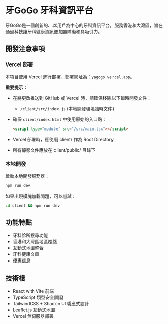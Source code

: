 # 牙GoGo 牙科資訊平台

牙GoGo是一個創新的、以用戶為中心的牙科資訊平台，服務香港和大灣區，旨在通過科技讓牙科健康資訊更加無障礙和具吸引力。

## 開發注意事項

### Vercel 部署

本項目使用 Vercel 進行部署，部署網址為：`yagogo.vercel.app`。

**重要提示：**
- 在將更改推送到 GitHub 或 Vercel 時，請確保移除以下臨時開發文件：
  - `/client/src/index.js` (本地開發環境臨時文件)
  
- 確保 `client/index.html` 中使用原始的入口點：
  ```html
  <script type="module" src="/src/main.tsx"></script>
  ```

- Vercel 部署時，應使用 client/ 作為 Root Directory
- 所有靜態文件應放在 client/public/ 目錄下

### 本地開發

啟動本地開發服務器：
```bash
npm run dev
```

如果出現模塊加載問題，可以嘗試：
```bash
cd client && npm run dev
```

## 功能特點

- 牙科診所搜尋功能
- 香港和大灣區地區覆蓋
- 互動式地圖整合
- 牙科健康文章
- 優惠信息

## 技術棧

- React with Vite 前端
- TypeScript 類型安全開發
- TailwindCSS + Shadcn UI 響應式設計
- Leaflet.js 互動式地圖
- Vercel 無伺服器部署